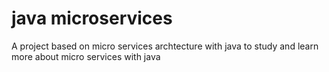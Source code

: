 # java microservices

A project based on micro services archtecture with java to study and learn more about micro services with java
